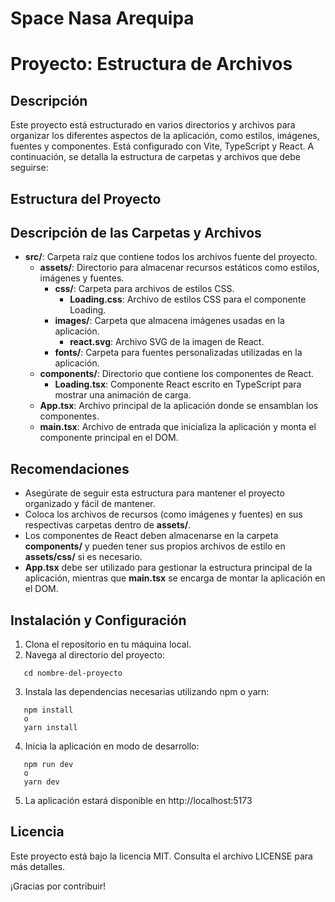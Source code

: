 # Space Nasa Arequipa

# Proyecto: Estructura de Archivos

## Descripción
Este proyecto está estructurado en varios directorios y archivos para organizar los diferentes aspectos de la aplicación, como estilos, imágenes, fuentes y componentes. Está configurado con Vite, TypeScript y React. A continuación, se detalla la estructura de carpetas y archivos que debe seguirse:

## Estructura del Proyecto

<!-- src/  
├── assets/  
│   ├── css/  
│   │   └── Loading.css  
│   ├── images/  
│   │   └── react.svg  
│   └── fonts/  
├── components/  
│   └── Loading.tsx  
├── App.tsx  
└── main.tsx   -->

## Descripción de las Carpetas y Archivos

- **src/**: Carpeta raíz que contiene todos los archivos fuente del proyecto.
  - **assets/**: Directorio para almacenar recursos estáticos como estilos, imágenes y fuentes.
    - **css/**: Carpeta para archivos de estilos CSS.
      - **Loading.css**: Archivo de estilos CSS para el componente Loading.
    - **images/**: Carpeta que almacena imágenes usadas en la aplicación.
      - **react.svg**: Archivo SVG de la imagen de React.
    - **fonts/**: Carpeta para fuentes personalizadas utilizadas en la aplicación.
  - **components/**: Directorio que contiene los componentes de React.
    - **Loading.tsx**: Componente React escrito en TypeScript para mostrar una animación de carga.
  - **App.tsx**: Archivo principal de la aplicación donde se ensamblan los componentes.
  - **main.tsx**: Archivo de entrada que inicializa la aplicación y monta el componente principal en el DOM.

## Recomendaciones
- Asegúrate de seguir esta estructura para mantener el proyecto organizado y fácil de mantener.
- Coloca los archivos de recursos (como imágenes y fuentes) en sus respectivas carpetas dentro de **assets/**.
- Los componentes de React deben almacenarse en la carpeta **components/** y pueden tener sus propios archivos de estilo en **assets/css/** si es necesario.
- **App.tsx** debe ser utilizado para gestionar la estructura principal de la aplicación, mientras que **main.tsx** se encarga de montar la aplicación en el DOM.

## Instalación y Configuración
1. Clona el repositorio en tu máquina local.
2. Navega al directorio del proyecto:
```
   cd nombre-del-proyecto

```
3. Instala las dependencias necesarias utilizando npm o yarn:
```
   npm install
   o
   yarn install
```
4. Inicia la aplicación en modo de desarrollo:
```
   npm run dev
   o
   yarn dev
```
5. La aplicación estará disponible en http://localhost:5173


## Licencia
Este proyecto está bajo la licencia MIT. Consulta el archivo LICENSE para más detalles.


¡Gracias por contribuir!
